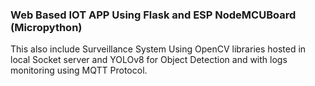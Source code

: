 ### Web Based IOT APP Using Flask and ESP NodeMCUBoard (Micropython)
This also include Surveillance System Using OpenCV libraries hosted in local Socket server and YOLOv8 for Object Detection and with logs monitoring using MQTT Protocol.
